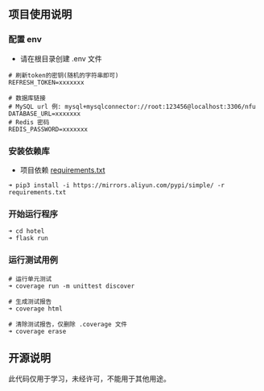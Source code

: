## 项目使用说明
### 配置 env
- 请在根目录创建 .env 文件

```
# 刷新token的密钥(随机的字符串即可)
REFRESH_TOKEN=xxxxxxx

# 数据库链接
# MySQL url 例: mysql+mysqlconnector://root:123456@localhost:3306/nfu
DATABASE_URL=xxxxxxx
# Redis 密码
REDIS_PASSWORD=xxxxxxx
```

### 安装依赖库
- 项目依赖 [requirements.txt](requirements.txt)

```
➜ pip3 install -i https://mirrors.aliyun.com/pypi/simple/ -r requirements.txt
```

### 开始运行程序

```
➜ cd hotel
➜ flask run
```

### 运行测试用例

```
# 运行单元测试
➜ coverage run -m unittest discover

# 生成测试报告
➜ coverage html

# 清除测试报告，仅删除 .coverage 文件
➜ coverage erase
```

## 开源说明
此代码仅用于学习，未经许可，不能用于其他用途。